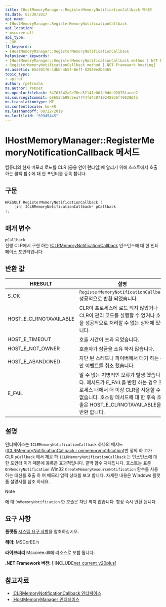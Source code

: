 ```yaml
---
title: IHostMemoryManager::RegisterMemoryNotificationCallback 메서드
ms.date: 03/30/2017
api_name:
- IHostMemoryManager.RegisterMemoryNotificationCallback
api_location:
- mscoree.dll
api_type:
- COM
f1_keywords:
- IHostMemoryManager::RegisterMemoryNotificationCallback
helpviewer_keywords:
- IHostMemoryManager::RegisterMemoryNotificationCallback method [.NET Framework hosting]
- RegisterMemoryNotificationCallback method [.NET Framework hosting]
ms.assetid: 65d301f6-4dbb-4b5f-8eff-82540e2b6465
topic_type:
- apiref
author: rpetrusha
ms.author: ronpet
ms.openlocfilehash: 34701642a9e76ec52141e00fe9dde92878faccd2
ms.sourcegitcommit: 68653db98c5ea7744fd438710248935f70020dfb
ms.translationtype: MT
ms.contentlocale: ko-KR
ms.lasthandoff: 08/22/2019
ms.locfileid: "69945445"
---
```

# <a name="ihostmemorymanagerregistermemorynotificationcallback-method"></a>IHostMemoryManager::RegisterMemoryNotificationCallback 메서드
컴퓨터의 현재 메모리 로드를 CLR (공용 언어 런타임)에 알리기 위해 호스트에서 호출 하는 콜백 함수에 대 한 포인터를 등록 합니다.  
  
## <a name="syntax"></a>구문  
  
```cpp  
HRESULT RegisterMemoryNotificationCallback (  
    [in] ICLRMemoryNotificationCallback* pCallback  
);  
```  
  
## <a name="parameters"></a>매개 변수  
 `pCallback`  
 진행 CLR에서 구현 하는 [ICLRMemoryNotificationCallback](../../../../docs/framework/unmanaged-api/hosting/iclrmemorynotificationcallback-interface.md) 인스턴스에 대 한 인터페이스 포인터입니다.  
  
## <a name="return-value"></a>반환 값  
  
|HRESULT|설명|  
|-------------|-----------------|  
|S_OK|`RegisterMemoryNotificationCallback`성공적으로 반환 되었습니다.|  
|HOST_E_CLRNOTAVAILABLE|CLR이 프로세스에 로드 되지 않았거나 CLR이 관리 코드를 실행할 수 없거나 호출을 성공적으로 처리할 수 없는 상태에 있습니다.|  
|HOST_E_TIMEOUT|호출 시간이 초과 되었습니다.|  
|HOST_E_NOT_OWNER|호출자가 잠금을 소유 하지 않습니다.|  
|HOST_E_ABANDONED|차단 된 스레드나 파이버에서 대기 하는 동안 이벤트를 취소 했습니다.|  
|E_FAIL|알 수 없는 치명적인 오류가 발생 했습니다. 메서드가 E_FAIL을 반환 하는 경우 프로세스 내에서 더 이상 CLR을 사용할 수 없습니다. 호스팅 메서드에 대 한 후속 호출은 HOST_E_CLRNOTAVAILABLE을 반환 합니다.|  
  
## <a name="remarks"></a>설명  
 인터페이스는 `ICLRMemoryNotificationCallback` 하나의 메서드 ([ICLRMemoryNotificationCallback:: onmemorynotification](../../../../docs/framework/unmanaged-api/hosting/iclrmemorynotificationcallback-onmemorynotification-method.md))만 정의 하 고가 CLR `pCallback` 에서 제공 하 `ICLRMemoryNotificationCallback` 는 인스턴스에 대 한 포인터 이기 때문에 등록은 효과적입니다. 콜백 함수 자체입니다. 호스트는 표준 `OnMemoryNotification` Win32 `CreateMemoryResourceNotification` 함수를 사용 하는 대신를 호출 하 여 메모리 압력 상태를 보고 합니다. 자세한 내용은 Windows 플랫폼 설명서를 참조 하세요.  
  
> [!NOTE]
> 에 대 `OnMemoryNotification` 한 호출은 차단 되지 않습니다. 항상 즉시 반환 됩니다.  
  
## <a name="requirements"></a>요구 사항  
 **플랫폼** [시스템 요구 사항](../../../../docs/framework/get-started/system-requirements.md)을 참조하십시오.  
  
 **헤더:** MSCorEE.h  
  
 **라이브러리** Mscoree.dll에 리소스로 포함 됩니다.  
  
 **.NET Framework 버전:** [!INCLUDE[net_current_v20plus](../../../../includes/net-current-v20plus-md.md)]  
  
## <a name="see-also"></a>참고자료

- [ICLRMemoryNotificationCallback 인터페이스](../../../../docs/framework/unmanaged-api/hosting/iclrmemorynotificationcallback-interface.md)
- [IHostMemoryManager 인터페이스](../../../../docs/framework/unmanaged-api/hosting/ihostmemorymanager-interface.md)
